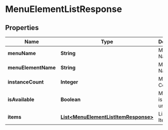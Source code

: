 
# MenuElementListResponse

## Properties
Name | Type | Description | Notes
------------ | ------------- | ------------- | -------------
**menuName** | **String** | Menu Name |  [optional]
**menuElementName** | **String** | Menu Item Name |  [optional]
**instanceCount** | **Integer** | Menu Item Count |  [optional]
**isAvailable** | **Boolean** | Menu Item is hide or unhide |  [optional]
**items** | [**List&lt;MenuElementListItemResponse&gt;**](MenuElementListItemResponse.md) | List of Items |  [optional]



